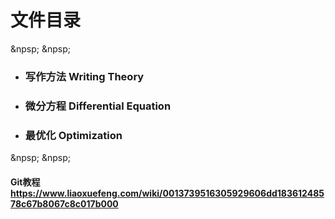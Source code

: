 # 文件目录
&npsp;
&npsp;
- ### 写作方法 Writing Theory
- ### 微分方程 Differential Equation
- ### 最优化 Optimization
&npsp;
&npsp;
#### Git教程 https://www.liaoxuefeng.com/wiki/0013739516305929606dd18361248578c67b8067c8c017b000 
